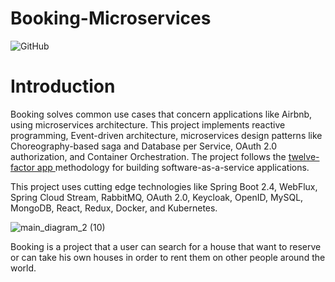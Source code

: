# Booking-Microservices
<img alt="GitHub" src="https://img.shields.io/github/license/nickPaterakis/Booking-Microservices">

# Introduction
Booking solves common use cases that concern applications like Airbnb, using microservices architecture. This project implements
reactive programming, Event-driven architecture, microservices design patterns like Choreography-based saga and Database per Service, OAuth 2.0 authorization, and Container Orchestration. The project follows the  <a href="https://12factor.net/"> twelve-factor app </a> methodology for building software-as-a-service applications.

This project uses cutting edge technologies like Spring Boot 2.4, WebFlux, Spring Cloud Stream, RabbitMQ, OAuth 2.0, Keycloak, OpenID, MySQL, MongoDB, React, Redux, Docker, and Kubernetes.


![main_diagram_2 (10)](https://user-images.githubusercontent.com/36018286/128594607-e6ee3b75-0098-4a9e-a94f-8ce463284ee2.png)


Booking is a project that a user can search for a house that want to reserve or can take his own houses in order to rent them on other people around the world.
